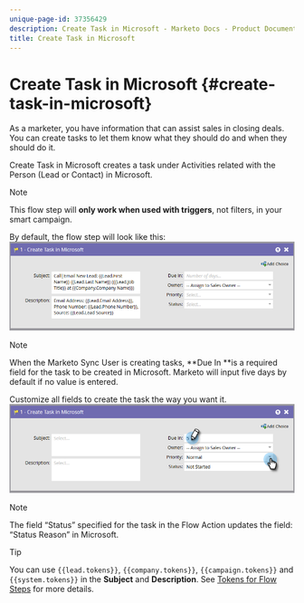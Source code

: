 ```yaml
---
unique-page-id: 37356429
description: Create Task in Microsoft - Marketo Docs - Product Documentation
title: Create Task in Microsoft
---
```


# Create Task in Microsoft {#create-task-in-microsoft}

As a marketer, you have information that can assist sales in closing deals. You can create tasks to let them know what they should do and when they should do it.

Create Task in Microsoft creates a task under Activities related with the Person (Lead or Contact) in Microsoft.

>[!NOTE]
>
>This flow step will **only work when used with triggers**, not filters, in your smart campaign.

By default, the flow step will look like this:   ![](assets/msd1.png)

>[!NOTE]
>
>When the Marketo Sync User is creating tasks, **Due In **is a required field for the task to be created in Microsoft. Marketo will input five days by default if no value is entered.

Customize all fields to create the task the way you want it.   ![](assets/msd2.png)

>[!NOTE]
>
>The field “Status” specified for the task in the Flow Action updates the field: “Status Reason” in Microsoft.

>[!TIP]
>
>You can use `{{lead.tokens}}`, `{{company.tokens}}`, `{{campaign.tokens}}` and `{{system.tokens}}` in the **Subject** and **Description**. See [Tokens for Flow Steps](http://docs.marketo.com/x/c4AR) for more details.

